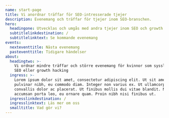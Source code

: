 ```yaml
---
name: start-page
title: Vi anordnar träffar för SEO-intresserade tjejer
description: Evenemang och träffar för tjejer inom SEO-branschen.
hero:
  headingone: Utvecklas och umgås med andra tjejer inom SEO och growth hacking
  subtitlelinkdestination: /
  subtitlelinktext: Se kommande evenemang
events:
  nexteventtitle: Nästa evenemang
  pasteventtitle: Tidigare händelser
about:
  headingtwo: >-
    Vi ordnar mindre träffar och större evenemang för kvinnor som sysslar med
    SEO eller growth hacking
  ingress: >-
    Lorem ipsum dolor sit amet, consectetur adipiscing elit. Ut sit amet
    pulvinar nibh, eu commodo diam. Integer non varius ex. Ut ullamcorper
    convallis dolor ac placerat. Ut finibus mollis dui vitae blandit. Nunc
    accumsan porta leo, eu ornare quam. Proin nibh nisi finibus ut.
  ingresslinkdestination: /
  ingresslinktext: Läs mer om oss
  smalltitle: Vad gör vi?
---
```


